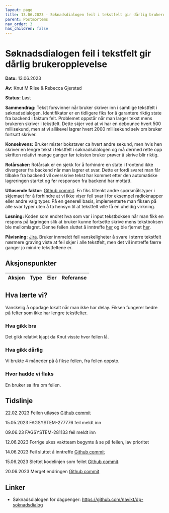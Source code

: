 ```yaml
---
layout: page
title: 13.06.2023 - Søknadsdialogen feil i tekstfelt gir dårlig brukeropplevelse
parent: Postmortems
nav_order: 3
has_children: false
---
```


# Søknadsdialogen feil i tekstfelt gir dårlig brukeropplevelse

**Dato:** 13.06.2023

**Av:** Knut M Riise & Rebecca Gjerstad

**Status:** Løst

**Sammendrag:**
Tekst forsvinner når bruker skriver inn i samtlige tekstfelt i søknadsdialogen. Identifikator er en tidligere fiks for å garantere riktig state fra backend i faktum felt. Problemet oppstår når man larger tekst mens brukeren skriver i tekstfelt. Dette skjer ved at vi har en debounce hvert 500 millisekund, men at vi allikevel lagrer hvert 2000 millisekund selv om bruker fortsatt skriver.

**Konsekvens:**
Bruker mister bokstaver ca hvert andre sekund, men hvis hen skriver en lengre tekst i tekstfelt i søknadsdialogen og må dermed rette opp skriften relativt mange ganger før teksten bruker prøver å skrive blir riktig.

**Rotårsaker:**
Rotårsak er en sjekk for å forhindre en state i frontend ikke divergerer fra backend når man lagrer et svar. Dette er fordi svaret man får tilbake fra backend vil overskrive tekst har kommet etter den automatiske lagreringen startet og før responsen fra backend har mottatt.

**Utløsende faktor:**
[Github commit](https://github.com/navikt/dp-soknadsdialog/commit/e92fa554b0e95f1197691e5c9d8d7edc2b0b5f82#diff-97cc8c910637ad138c7612dd6278176de7cd32fea4f19a7bba83a7ae486d7463R44). En fiks tiltenkt andre spørsmålstyper i skjemaet for å forhindre at vi ikke viser feil svar i for eksempel radioknapper eller andre valg typer. På en generell basis, implementerte man fiksen på alle svar typer uten å ta hensyn til at tekstfelt ville få en uheldig virkning.

**Løsning:**
Koden som endret hva som var i input tekstboksen når man fikk en respons på lagringen slik at bruker kunne fortsette skrive mens tekstboksen ble mellomlagret. Denne feilen sluttet å inntreffe [her](https://github.com/navikt/dp-soknadsdialog/commit/8165d774e1eddecb5ca4aeb8ec02707f88fb6024) og ble fjernet [her](https://github.com/navikt/dp-soknadsdialog/commit/70991958f84a6ac2685c556e2e2b199f1dcb5e58).

**Påvisning:**
[Jira](https://jira.adeo.no/browse/FAGSYSTEM-281133). Bruker innmeldt feil vanskeligheter å svare i større tekstfelt nærmere graving viste at feil skjer i alle tekstfelt, men det vil inntreffe færre ganger jo mindre tekstfeltene er.

## Aksjonspunkter

| Aksjon | Type | Eier | Referanse |
| ------ | ---- | ---- | --------- |

## Hva lærte vi?

Vanskelig å oppdage lokalt når man ikke har delay. Fiksen fungerer bedre på felter som ikke har lengre tekstfelter.

### Hva gikk bra

Det gikk relativt kjapt da Knut visste hvor feilen lå.

### Hva gikk dårlig

Vi brukte 4 måneder på å fikse feilen, fra feilen oppsto.

### Hvor hadde vi flaks

En bruker sa ifra om feilen.

## Tidslinje

22.02.2023
Feilen utløses
[Github commit](https://github.com/navikt/dp-soknadsdialog/commit/e92fa554b0e95f1197691e5c9d8d7edc2b0b5f82#diff-97cc8c910637ad138c7612dd6278176de7cd32fea4f19a7bba83a7ae486d7463R44)

15.05.2023
FAGSYSTEM-277776 feil meldt inn

09.06.23
FAGSYSTEM-281133 feil meldt inn

12.06.2023
Forrige ukes vaktteam begynte å se på feilen, lav prioritet

14.06.2023
Feil sluttet å inntreffe
[Github commit](https://github.com/navikt/dp-soknadsdialog/commit/8165d774e1eddecb5ca4aeb8ec02707f88fb6024)

15.06.2023
Slettet kodelinjen som feilet
[Github commit](https://github.com/navikt/dp-soknadsdialog/commit/70991958f84a6ac2685c556e2e2b199f1dcb5e58).

20.06.2023
Merget endringen
[Github commit](https://github.com/navikt/dp-soknadsdialog/commit/16679392b7a106d454d6a73a030a50cdb09a75d5)

## Linker

- Søknadsdialogen for dagpenger: https://github.com/navikt/dp-soknadsdialog
